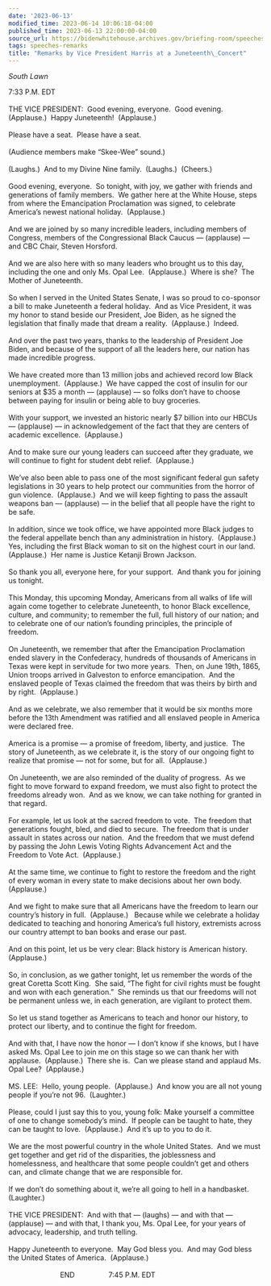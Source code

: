 ```yaml
---
date: '2023-06-13'
modified_time: 2023-06-14 10:06:18-04:00
published_time: 2023-06-13 22:00:00-04:00
source_url: https://bidenwhitehouse.archives.gov/briefing-room/speeches-remarks/2023/06/13/remarks-by-vice-president-harris-at-a-juneteenth-concert/
tags: speeches-remarks
title: "Remarks by Vice President Harris at a Juneteenth\_Concert"
---
```

 
*South Lawn*

7:33 P.M. EDT  
   
THE VICE PRESIDENT:  Good evening, everyone.  Good evening. 
(Applause.)  Happy Juneteenth!  (Applause.)   
   
Please have a seat.  Please have a seat.   
   
(Audience members make “Skee-Wee” sound.)  
   
(Laughs.)  And to my Divine Nine family.  (Laughs.)  (Cheers.)  
   
Good evening, everyone.  So tonight, with joy, we gather with friends
and generations of family members.  We gather here at the White House,
steps from where the Emancipation Proclamation was signed, to celebrate
America’s newest national holiday.  (Applause.)  
   
And we are joined by so many incredible leaders, including members of
Congress, members of the Congressional Black Caucus — (applause) — and
CBC Chair, Steven Horsford.  
   
And we are also here with so many leaders who brought us to this day,
including the one and only Ms. Opal Lee.  (Applause.)  Where is she? 
The Mother of Juneteenth.  
   
So when I served in the United States Senate, I was so proud to
co-sponsor a bill to make Juneteenth a federal holiday.  And as Vice
President, it was my honor to stand beside our President, Joe Biden, as
he signed the legislation that finally made that dream a reality. 
(Applause.)  Indeed.  
   
And over the past two years, thanks to the leadership of President Joe
Biden, and because of the support of all the leaders here, our nation
has made incredible progress.  
   
We have created more than 13 million jobs and achieved record low Black
unemployment.  (Applause.)  We have capped the cost of insulin for our
seniors at $35 a month — (applause) — so folks don’t have to choose
between paying for insulin or being able to buy groceries.  
   
With your support, we invested an historic nearly $7 billion into our
HBCUs — (applause) — in acknowledgement of the fact that they are
centers of academic excellence.  (Applause.)  
   
And to make sure our young leaders can succeed after they graduate, we
will continue to fight for student debt relief.  (Applause.)   
   
We’ve also been able to pass one of the most significant federal gun
safety legislations in 30 years to help protect our communities from the
horror of gun violence.  (Applause.)  And we will keep fighting to pass
the assault weapons ban — (applause) — in the belief that all people
have the right to be safe.  
   
In addition, since we took office, we have appointed more Black judges
to the federal appellate bench than any administration in history. 
(Applause.)  Yes, including the first Black woman to sit on the highest
court in our land.  (Applause.)  Her name is Justice Ketanji Brown
Jackson.  
   
So thank you all, everyone here, for your support.  And thank you for
joining us tonight.  
   
This Monday, this upcoming Monday, Americans from all walks of life will
again come together to celebrate Juneteenth, to honor Black excellence,
culture, and community; to remember the full, full history of our
nation; and to celebrate one of our nation’s founding principles, the
principle of freedom.  
   
On Juneteenth, we remember that after the Emancipation Proclamation
ended slavery in the Confederacy, hundreds of thousands of Americans in
Texas were kept in servitude for two more years.  Then, on June 19th,
1865, Union troops arrived in Galveston to enforce emancipation.  And
the enslaved people of Texas claimed the freedom that was theirs by
birth and by right.  (Applause.)  
   
And as we celebrate, we also remember that it would be six months more
before the 13th Amendment was ratified and all enslaved people in
America were declared free.  
   
America is a promise — a promise of freedom, liberty, and justice.  The
story of Juneteenth, as we celebrate it, is the story of our ongoing
fight to realize that promise — not for some, but for all. 
(Applause.)  
   
On Juneteenth, we are also reminded of the duality of progress.  As we
fight to move forward to expand freedom, we must also fight to protect
the freedoms already won.  And as we know, we can take nothing for
granted in that regard.   
   
For example, let us look at the sacred freedom to vote.  The freedom
that generations fought, bled, and died to secure.  The freedom that is
under assault in states across our nation.  And the freedom that we must
defend by passing the John Lewis Voting Rights Advancement Act and the
Freedom to Vote Act.  (Applause.)  
   
At the same time, we continue to fight to restore the freedom and the
right of every woman in every state to make decisions about her own
body.  (Applause.)  
   
And we fight to make sure that all Americans have the freedom to learn
our country’s history in full.  (Applause.)   Because while we celebrate
a holiday dedicated to teaching and honoring America’s full history,
extremists across our country attempt to ban books and erase our
past.   
   
And on this point, let us be very clear: Black history is American
history.  (Applause.)  
   
So, in conclusion, as we gather tonight, let us remember the words of
the great Coretta Scott King.  She said, “The fight for civil rights
must be fought and won with each generation.”  She reminds us that our
freedoms will not be permanent unless we, in each generation, are
vigilant to protect them.   
   
So let us stand together as Americans to teach and honor our history, to
protect our liberty, and to continue the fight for freedom.   
   
And with that, I have now the honor — I don’t know if she knows, but I
have asked Ms. Opal Lee to join me on this stage so we can thank her
with applause.  (Applause.)  There she is.  Can we please stand and
applaud Ms. Opal Lee?  (Applause.)  
   
MS. LEE:  Hello, young people.  (Applause.)  And know you are all not
young people if you’re not 96.  (Laughter.)   
   
Please, could I just say this to you, young folk: Make yourself a
committee of one to change somebody’s mind.  If people can be taught to
hate, they can be taught to love.  (Applause.)  And it’s up to you to do
it.   
   
We are the most powerful country in the whole United States.  And we
must get together and get rid of the disparities, the joblessness and
homelessness, and healthcare that some people couldn’t get and others
can, and climate change that we are responsible for.   
   
If we don’t do something about it, we’re all going to hell in a
handbasket.  (Laughter.)  
   
THE VICE PRESIDENT:  And with that — (laughs) — and with that —
(applause) — and with that, I thank you, Ms. Opal Lee, for your years of
advocacy, leadership, and truth telling.   
   
Happy Juneteenth to everyone.  May God bless you.  And may God bless the
United States of America.  (Applause.)  
   
                          END                 7:45 P.M. EDT

